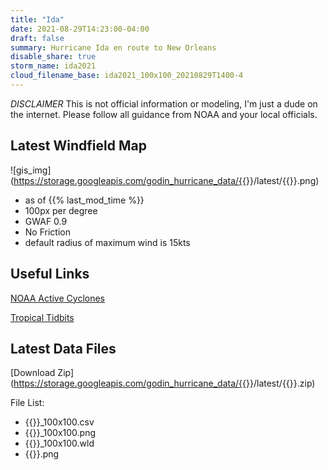 ```yaml
---
title: "Ida"
date: 2021-08-29T14:23:00-04:00
draft: false
summary: Hurricane Ida en route to New Orleans
disable_share: true
storm_name: ida2021
cloud_filename_base: ida2021_100x100_20210829T1400-4
---
```

*DISCLAIMER* This is not official information or modeling, I'm just a dude on the internet.  Please follow all guidance from NOAA and your local officials.

## Latest Windfield Map
![gis_img](https://storage.googleapis.com/godin_hurricane_data/{{<param storm_name>}}/latest/{{<param cloud_filename_base>}}.png)

- as of {{% last_mod_time %}}
- 100px per degree
- GWAF 0.9
- No Friction
- default radius of maximum wind is 15kts

## Useful Links
[NOAA Active Cyclones](https://www.nhc.noaa.gov/)


[Tropical Tidbits](https://www.tropicaltidbits.com/storminfo/)

## Latest Data Files
[Download Zip](https://storage.googleapis.com/godin_hurricane_data/{{<param storm_name>}}/latest/{{<param cloud_filename_base>}}.zip)

File List:
- {{<param storm_name>}}_100x100.csv
- {{<param storm_name>}}_100x100.png
- {{<param storm_name>}}_100x100.wld
- {{<param cloud_filename_base>}}.png

